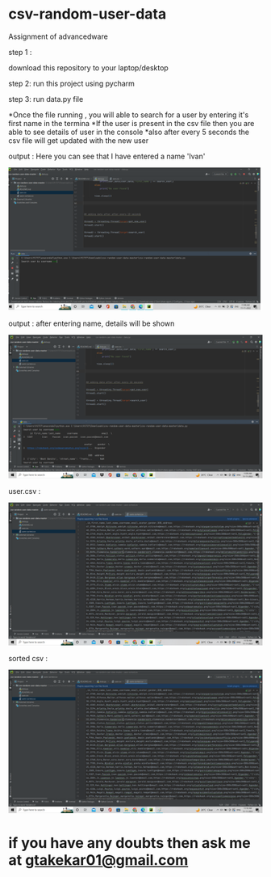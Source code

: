 # csv-random-user-data
Assignment of advancedware


step 1 :

download this repository to your laptop/desktop

step 2:
run this project using pycharm

step 3:
run data.py file 

*Once the file running , you will able to search for a user by entering it's first name in the termina
*If the user is present in the csv file then you are able to see details of user in the console
*also after every 5 seconds the csv file will get updated with the new user

output : Here you can see that I have entered a name 'Ivan'

![output](https://github.com/GovindaTakekar/csv-random-user-data/blob/master/data.png?raw=true)


output : after entering name, details will be shown

![output](https://github.com/GovindaTakekar/csv-random-user-data/blob/master/data2.png?raw=true)


user.csv :

![output](https://github.com/GovindaTakekar/csv-random-user-data/blob/master/data3.png?raw=true)


sorted csv :

![output](https://github.com/GovindaTakekar/csv-random-user-data/blob/master/data4.png?raw=true)

# if you have any doubts then ask me at gtakekar01@gmail.com


